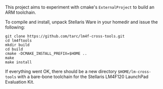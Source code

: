 This project aims to experiment with cmake's `ExternalProject` to build an ARM toolchain.

To compile and install, unpack Stellaris Ware in your homedir and issue the following:

    git clone https://github.com/tarc/lm4f-cross-tools.git
    cd lm4ftools
    mkdir build
    cd build
    cmake -DCMAKE_INSTALL_PREFIX=$HOME ..
    make
    make install

If everything went OK, there should be a new directory `$HOME/lm-cross-tools` with a bare-bone toolchain for the Stellaris LM4F120 LaunchPad Evaluation Kit.
